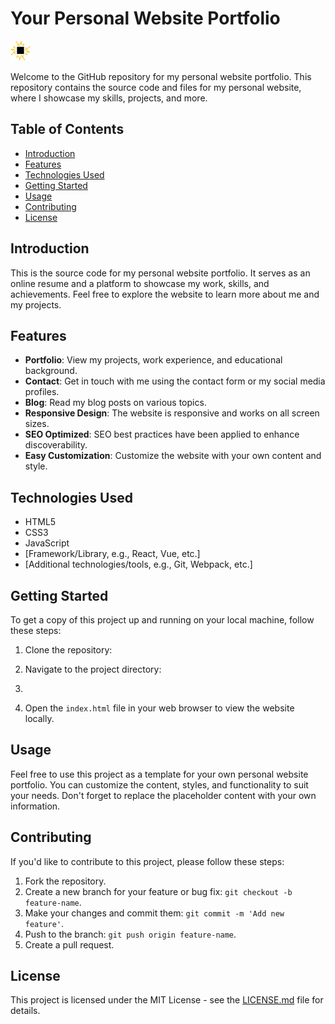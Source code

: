 # Your Personal Website Portfolio

![Your Name](images/favicon32x32.png)

Welcome to the GitHub repository for my personal website portfolio. This repository contains the source code and files for my personal website, where I showcase my skills, projects, and more.

## Table of Contents
- [Introduction](#introduction)
- [Features](#features)
- [Technologies Used](#technologies-used)
- [Getting Started](#getting-started)
- [Usage](#usage)
- [Contributing](#contributing)
- [License](#license)

## Introduction

This is the source code for my personal website portfolio. It serves as an online resume and a platform to showcase my work, skills, and achievements. Feel free to explore the website to learn more about me and my projects.

## Features

- **Portfolio**: View my projects, work experience, and educational background.
- **Contact**: Get in touch with me using the contact form or my social media profiles.
- **Blog**: Read my blog posts on various topics.
- **Responsive Design**: The website is responsive and works on all screen sizes.
- **SEO Optimized**: SEO best practices have been applied to enhance discoverability.
- **Easy Customization**: Customize the website with your own content and style.

## Technologies Used

- HTML5
- CSS3
- JavaScript
- [Framework/Library, e.g., React, Vue, etc.]
- [Additional technologies/tools, e.g., Git, Webpack, etc.]

## Getting Started

To get a copy of this project up and running on your local machine, follow these steps:

1. Clone the repository:
   
2. Navigate to the project directory:
3. 
3. Open the `index.html` file in your web browser to view the website locally.

## Usage

Feel free to use this project as a template for your own personal website portfolio. You can customize the content, styles, and functionality to suit your needs. Don't forget to replace the placeholder content with your own information.

## Contributing

If you'd like to contribute to this project, please follow these steps:

1. Fork the repository.
2. Create a new branch for your feature or bug fix: `git checkout -b feature-name`.
3. Make your changes and commit them: `git commit -m 'Add new feature'`.
4. Push to the branch: `git push origin feature-name`.
5. Create a pull request.

## License

This project is licensed under the MIT License - see the [LICENSE.md](LICENSE.md) file for details.


